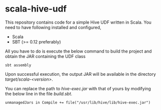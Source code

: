 # scala-hive-udf

This repository contains code for a simple Hive UDF written in Scala. You need to have following installed and configured,

* Scala
* SBT (>= 0.12 preferably)
 

All you have to do is execute the below command to build the project and obtain the JAR containing the UDF class
```
sbt assembly
```
Upon successful execution, the output JAR will be available in the directory _target/scala-\<version\>_.

You can replace the path to _hive-exec.jar_ with that of yours by modifying the below line in the file _build.sbt_.
```
unmanagedJars in Compile += file("/usr/lib/hive/lib/hive-exec.jar")
```

